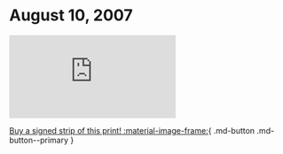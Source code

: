 # August 10, 2007

![](https://www.achewood.com/comic.php?date=08102007)

[Buy a signed strip of this print! :material-image-frame:](https://achewood-holiday-pop-up.myshopify.com/products/strip#08102007){ .md-button .md-button--primary }
